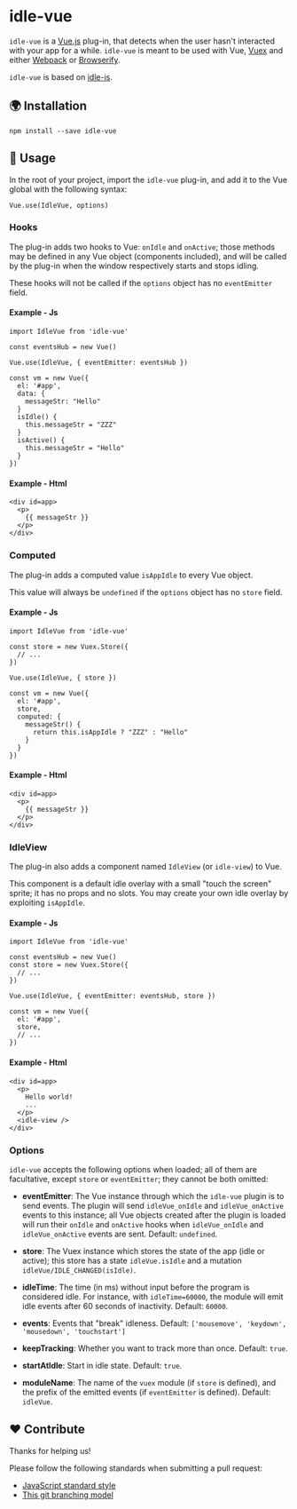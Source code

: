 idle-vue
========

`idle-vue` is a [Vue.js](http://vuejs.org/) plug-in, that detects when the user hasn't interacted with your app for a while. `idle-vue` is meant to be used with Vue, [Vuex](https://github.com/vuejs/vuex) and either [Webpack](https://webpack.js.org/) or [Browserify](http://browserify.org/).

`idle-vue` is based on [idle-js](https://github.com/soixantecircuits/idle-js).

:earth_africa: Installation
---------------------------

    npm install --save idle-vue

:wave: Usage
------------

In the root of your project, import the `idle-vue` plug-in, and add it to the Vue global with the following syntax:

    Vue.use(IdleVue, options)

### Hooks

The plug-in adds two hooks to Vue: `onIdle` and `onActive`; those methods may be defined in any Vue object (components included), and will be called by the plug-in when the window respectively starts and stops idling.

These hooks will not be called if the `options` object has no `eventEmitter` field.

#### Example - Js

    import IdleVue from 'idle-vue'

    const eventsHub = new Vue()

    Vue.use(IdleVue, { eventEmitter: eventsHub })

    const vm = new Vue({
      el: '#app',
      data: {
        messageStr: "Hello"
      }
      isIdle() {
        this.messageStr = "ZZZ"
      }
      isActive() {
        this.messageStr = "Hello"
      }
    })

#### Example - Html

    <div id=app>
      <p>
        {{ messageStr }}
      </p>
    </div>

### Computed

The plug-in adds a computed value `isAppIdle` to every Vue object.

This value will always be `undefined` if the `options` object has no `store` field.

#### Example - Js

    import IdleVue from 'idle-vue'

    const store = new Vuex.Store({
      // ...
    })

    Vue.use(IdleVue, { store })

    const vm = new Vue({
      el: '#app',
      store,
      computed: {
        messageStr() {
          return this.isAppIdle ? "ZZZ" : "Hello"
        }
      }
    })

#### Example - Html

    <div id=app>
      <p>
        {{ messageStr }}
      </p>
    </div>

### IdleView

The plug-in also adds a component named `IdleView` (or `idle-view`) to Vue.

This component is a default idle overlay with a small "touch the screen" sprite; it has no props and no slots. You may create your own idle overlay by exploiting `isAppIdle`.

#### Example - Js

    import IdleVue from 'idle-vue'

    const eventsHub = new Vue()
    const store = new Vuex.Store({
      // ...
    })

    Vue.use(IdleVue, { eventEmitter: eventsHub, store })

    const vm = new Vue({
      el: '#app',
      store,
      // ...
    })

#### Example - Html

    <div id=app>
      <p>
        Hello world!
        ...
      </p>
      <idle-view />
    </div>

### Options

`idle-vue` accepts the following options when loaded; all of them are facultative, except `store` or `eventEmitter`; they cannot be both omitted:

* __eventEmitter__: The Vue instance through which the `idle-vue` plugin is to send events. The plugin will send `idleVue_onIdle` and `idleVue_onActive` events to this instance; all Vue objects created after the plugin is loaded will run their `onIdle` and `onActive` hooks when `idleVue_onIdle` and `idleVue_onActive` events are sent. Default: `undefined`.

* __store__: The Vuex instance which stores the state of the app (idle or active); this store has a state `idleVue.isIdle` and a mutation `idleVue/IDLE_CHANGED(isIdle)`.

* __idleTime__: The time (in ms) without input before the program is considered idle. For instance, with `idleTime=60000`, the module will emit idle events after 60 seconds of inactivity. Default: `60000`.

* __events__: Events that "break" idleness. Default: `['mousemove', 'keydown', 'mousedown', 'touchstart']`

* __keepTracking__: Whether you want to track more than once. Default: `true`.

* __startAtIdle__: Start in idle state. Default: `true`.

* __moduleName__: The name of the `vuex` module (if `store` is defined), and the prefix of the emitted events (if `eventEmitter` is defined). Default: `idleVue`.


:heart: Contribute
------------------

Thanks for helping us!

Please follow the following standards when submitting a pull request:

* [JavaScript standard style](http://standardjs.com/)
* [This git branching model](nvie.com/posts/a-successful-git-branching-model/)
